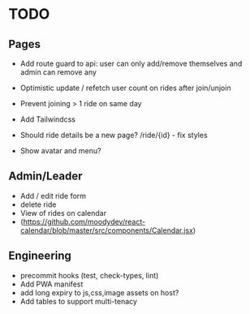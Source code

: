 # TODO

## Pages

- Add route guard to api: user can only add/remove themselves and admin can remove any
- Optimistic update / refetch user count on rides after join/unjoin
- Prevent joining > 1 ride on same day

- Add Tailwindcss
- Should ride details be a new page? /ride/{id} - fix styles
- Show avatar and menu?

## Admin/Leader

- Add / edit ride form
- delete ride
- View of rides on calendar
- (https://github.com/moodydev/react-calendar/blob/master/src/components/Calendar.jsx)

## Engineering

- precommit hooks (test, check-types, lint)
- Add PWA manifest
- add long expiry to js,css,image assets on host?
- Add tables to support multi-tenacy
